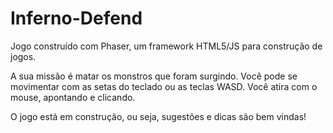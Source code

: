 # Inferno-Defend
Jogo construído com Phaser, um framework HTML5/JS para construção de jogos.

A sua missão é matar os monstros que foram surgindo. 
Você pode se movimentar com as setas do teclado ou as teclas WASD.
Você atira com o mouse, apontando e clicando.

O jogo está em construção, ou seja, sugestões e dicas são bem vindas!
